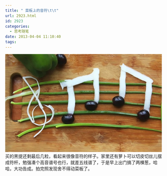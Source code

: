 ```yaml
---
title: " 菜板上的音符\t\t"
url: 2923.html
id: 2923
categories:
  - 思考随笔
date: 2013-04-04 11:10:40
tags:
---
```


![](../../images//2013/04/yinfu-600x375.jpg "yinfu") 买的黑提还剩最后几粒，看起来很像音符的样子。家里还有萝卜可以切皮切丝儿摆成符杆，勉强凑个高音谱号也行，就差五线谱了，于是早上出门搞了两棵葱，哈哈，大功告成。拍完照发现舍不得动菜板了。